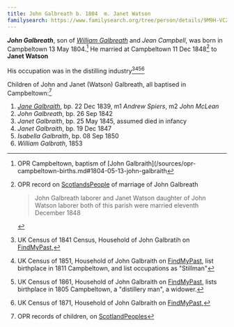 ```yaml
---
title: John Galbreath b. 1804  m. Janet Watson
familysearch: https://www.familysearch.org/tree/person/details/9M9H-VCZ
---
```

***John Galbreath***, son of *[William Galbreath](galbreath-william-1780.md)* and *Jean Campbell*, was born in Campbeltown 13 May 1804.[^birth]
He married at Campbeltown 11 Dec 1848[^marriage] to **Janet Watson**

His occupation was in the distilling industry[^census1841][^census1851][^census1861][^census1871]

Children of John and Janet (Watson) Galbreath, all baptised in Campbeltown:[^children]

1. *[Jane Galbraith](galbraith-jane-1839.md)*, bp. 22 Dec 1839, m1 *Andrew Spiers*, m2 *John McLean*
2. *John Galbreath*, bp. 26 Sep 1842
3. *Janet Galbraith*, bp. 25 May 1845, assumed died in infancy 
4. *Janet Galbraith*, bp. 19 Dec 1847
5. *Isabella Galbraith*, bp. 08 Sep 1850
6. *William Galbrath*, 1853

[^birth]: OPR Campbeltown, baptism of [John Galbraith](/sources/opr-campbeltown-births.md#1804-05-13-john-galbraith

[^marriage]:  OPR record on [ScotlandsPeople](https://www.scotlandspeople.gov.uk/view-image/nrs_opr_records/9531108?image=348) of marriage of John Galbreath 
    > John Galbreath laborer and Janet Watson 
    > daughter of John Watson laborer both of this parish
    > were married eleventh December 1848

[^children]: OPR records of children, on [ScotlandPeoples](https://www.scotlandspeople.gov.uk/record-results?search_type=people&event=%28B%20OR%20C%20OR%20S%29&record_type%5B0%5D=opr_births&church_type=Old%20Parish%20Registers&dl_cat=church&dl_rec=church-births-baptisms&surname=galbreath&surname_so=fuzzy&forename_so=starts&from_year=1839&to_year=1855&parent_names_so=fuzzy&parent_name_two=watson&parent_name_two_so=exact&county=ARGYLL&record=Church%20of%20Scotland%20%28old%20parish%20registers%29%20Roman%20Catholic%20Church%20Other%20churches&rd_real_name%5B0%5D=CAMPBELTOWN%20%28LANDWARD%29%20OR%20CAMPBELTOWN%20%28BURGH%29%20OR%20CAMPBELTOWN&rd_display_name%5B0%5D=CAMPBELTOWN%20%28LANDWARD%29%7CCAMPBELTOWN%20%28BURGH%29%7CCAMPBELTOWN_CAMPBELTOWN&rd_label%5B0%5D=CAMPBELTOWN&rd_name%5B0%5D=CAMPBELTOWN%20%2ALANDWARD%2A%20OR%20CAMPBELTOWN%20%2ABURGH%2A%20OR%20CAMPBELTOWN&sort=asc&order=Date&field=year)

[^census1841]: UK Census of 1841 Census, Household of John Galbratih on [FindMyPast](https://www.findmypast.com/transcript?id=GBC%2F1841%2F0016601178),

[^census1851]: UK Census of 1851, Household of John Galbraith on [FindMyPast](https://www.findmypast.com/transcript?id=GBC/1851/0019256466&expand=true), list birthplace in 1811 Campbeltown, and list occupations as "Stillman"

[^census1861]: UK Census of 1861, Household of John Galbraith on [FindMyPast](https://www.findmypast.com/transcript?id=GBC/1861/0022162427&expand=true),
lists birthplace in 1805 Campbeltown, a "distillery man", a widower.

[^census1871]: UK Census of 1871, Household of John Galbraith on [FindMyPast](https://www.findmypast.com/transcript?id=GBC%2F1871%2F0023441458), 
